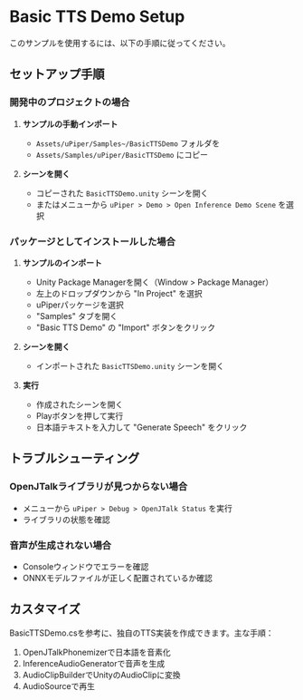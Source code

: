 # Basic TTS Demo Setup

このサンプルを使用するには、以下の手順に従ってください。

## セットアップ手順

### 開発中のプロジェクトの場合

1. **サンプルの手動インポート**
   - `Assets/uPiper/Samples~/BasicTTSDemo` フォルダを
   - `Assets/Samples/uPiper/BasicTTSDemo` にコピー

2. **シーンを開く**
   - コピーされた `BasicTTSDemo.unity` シーンを開く
   - またはメニューから `uPiper > Demo > Open Inference Demo Scene` を選択

### パッケージとしてインストールした場合

1. **サンプルのインポート**
   - Unity Package Managerを開く（Window > Package Manager）
   - 左上のドロップダウンから "In Project" を選択
   - uPiperパッケージを選択
   - "Samples" タブを開く
   - "Basic TTS Demo" の "Import" ボタンをクリック

2. **シーンを開く**
   - インポートされた `BasicTTSDemo.unity` シーンを開く

3. **実行**
   - 作成されたシーンを開く
   - Playボタンを押して実行
   - 日本語テキストを入力して "Generate Speech" をクリック

## トラブルシューティング

### OpenJTalkライブラリが見つからない場合
- メニューから `uPiper > Debug > OpenJTalk Status` を実行
- ライブラリの状態を確認

### 音声が生成されない場合
- Consoleウィンドウでエラーを確認
- ONNXモデルファイルが正しく配置されているか確認

## カスタマイズ

BasicTTSDemo.csを参考に、独自のTTS実装を作成できます。主な手順：

1. OpenJTalkPhonemizerで日本語を音素化
2. InferenceAudioGeneratorで音声を生成
3. AudioClipBuilderでUnityのAudioClipに変換
4. AudioSourceで再生